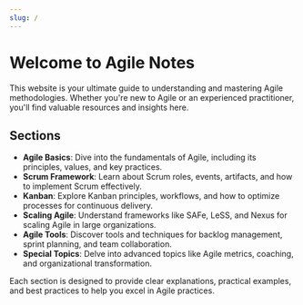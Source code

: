 ```yaml
---
slug: /
---
```


# Welcome to Agile Notes

This website is your ultimate guide to understanding and mastering Agile methodologies. Whether you're new to Agile or an experienced practitioner, you'll find valuable resources and insights here.

## Sections

- **Agile Basics**: Dive into the fundamentals of Agile, including its principles, values, and key practices.
- **Scrum Framework**: Learn about Scrum roles, events, artifacts, and how to implement Scrum effectively.
- **Kanban**: Explore Kanban principles, workflows, and how to optimize processes for continuous delivery.
- **Scaling Agile**: Understand frameworks like SAFe, LeSS, and Nexus for scaling Agile in large organizations.
- **Agile Tools**: Discover tools and techniques for backlog management, sprint planning, and team collaboration.
- **Special Topics**: Delve into advanced topics like Agile metrics, coaching, and organizational transformation.

Each section is designed to provide clear explanations, practical examples, and best practices to help you excel in Agile practices.
